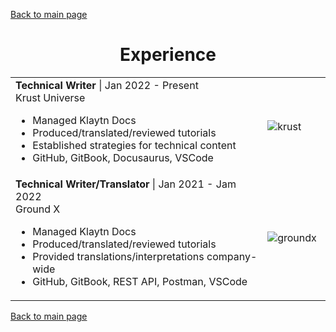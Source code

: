 [Back to main page](./../README.md)

<h1 align="center">Experience</h1>
<table>
<!--   <tr>
    <td width="80%">
      <b>Software Engineer</b> | July 2022 - Present<br />
      Votegrity<br />
      <ul>  
        <li>Part time software development</li>
        <li>Implementing functionality for election administration tool</li>
        <li>Instantiated new virtual machine by upgrading existing software from scratch</li>
        <li>React, JavaScript, Python, Azure, VS Code</li>
      </ul>
    </td>
    <td><image alt="Votegrity" src="../assets/images/votegrity-branding-dark.jpg" /></td>
  </tr> -->
  <tr>
    <td width="80%">
      <b>Technical Writer</b> | Jan 2022 - Present<br />
      Krust Universe<br />
      <ul>
        <li>Managed Klaytn Docs</li>
        <li>Produced/translated/reviewed tutorials</li>
        <li>Established strategies for technical content</li>
        <li>GitHub, GitBook, Docusaurus, VSCode</li>
      </ul>
    </td>
    <td><image alt="krust" src="../assets/images/krust.png"/></td>
  </tr>
  </tr>
  <tr>
    <td>
      <b>Technical Writer/Translator</b> | Jan 2021 - Jam 2022<br />
      Ground X<br />
      <ul>
        <li>Managed Klaytn Docs</li>
        <li>Produced/translated/reviewed tutorials</li>
        <li>Provided translations/interpretations company-wide</li>
        <li>GitHub, GitBook, REST API, Postman, VSCode</li>
      </ul>
    </td>
    <td><image alt="groundx" src="../assets/images/groundx.png" /></td>
  </tr>
</table>

[Back to main page](./../README.md)
